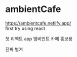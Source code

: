 # ambientCafe
https://ambientcafe.netlify.app/  
first try using react

첫 리액트 app
엠비언트 카페 홍보용

진짜 벌겨 
